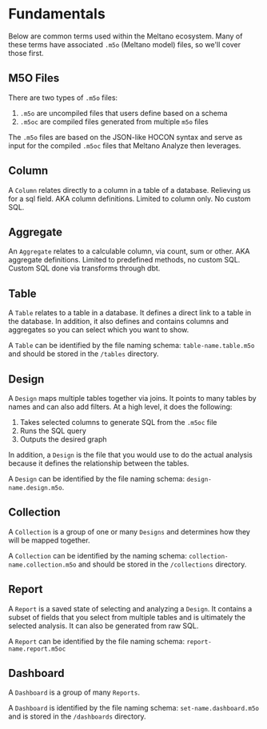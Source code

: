# Fundamentals

Below are common terms used within the Meltano ecosystem. Many of these terms have associated `.m5o` (Meltano model) files, so we'll cover those first.

## M5O Files

There are two types of `.m5o` files:

1. `.m5o` are uncompiled files that users define based on a schema
2. `.m5oc` are compiled files generated from multiple `m5o` files

The `.m5o` files are based on the JSON-like HOCON syntax and serve as input for the compiled `.m5oc` files that Meltano Analyze then leverages.

## Column

A `Column` relates directly to a column in a table of a database. Relieving us for a sql field. AKA column definitions. Limited to column only. No custom SQL.

## Aggregate

An `Aggregate` relates to a calculable column, via count, sum or other. AKA aggregate definitions. Limited to predefined methods, no custom SQL. Custom SQL done via transforms through dbt.

## Table

A `Table` relates to a table in a database. It defines a direct link to a table in the database. In addition, it also defines and contains columns and aggregates so you can select which you want to show.

A `Table` can be identified by the file naming schema: `table-name.table.m5o` and should be stored in the `/tables` directory.

## Design

A `Design` maps multiple tables together via joins. It points to many tables by names and can also add filters. At a high level, it does the following:

1. Takes selected columns to generate SQL from the `.m5oc` file
1. Runs the SQL query
1. Outputs the desired graph

In addition, a `Design` is the file that you would use to do the actual analysis because it defines the relationship between the tables.

A `Design` can be identified by the file naming schema: `design-name.design.m5o`.

## Collection

A `Collection` is a group of one or many `Designs` and determines how they will be mapped together.

A `Collection` can be identified by the naming schema: `collection-name.collection.m5o` and should be stored in the `/collections` directory.

## Report

A `Report` is a saved state of selecting and analyzing a `Design`. It contains a subset of fields that you select from multiple tables and is ultimately the selected analysis. It can also be generated from raw SQL.

A `Report` can be identified by the file naming schema: `report-name.report.m5oc`

## Dashboard

A `Dashboard` is a group of many `Reports`.

A `Dashboard` is identified by the file naming schema: `set-name.dashboard.m5o` and is stored in the `/dashboards` directory.